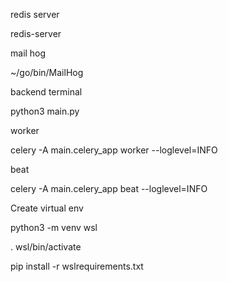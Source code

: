 redis server 

redis-server

mail hog 

~/go/bin/MailHog

backend terminal 

python3 main.py 

worker 

celery -A main.celery_app worker --loglevel=INFO

beat

celery -A main.celery_app beat --loglevel=INFO





Create virtual env 

python3 -m venv wsl

. wsl/bin/activate

pip install -r wslrequirements.txt





